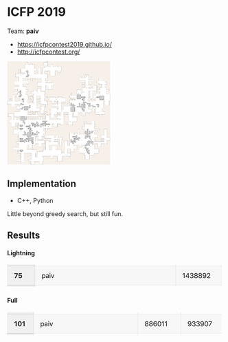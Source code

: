 
ICFP 2019
=========

Team: **paiv**

* https://icfpcontest2019.github.io/
* http://icfpcontest.org/

<img src="prob-091.png" width="240">

Implementation
--------------

* C++, Python

Little beyond greedy search, but still fun.


Results
-------

#### Lightning

<img src="rank-lightning.png">

#### Full

<img src="rank-full.png">
